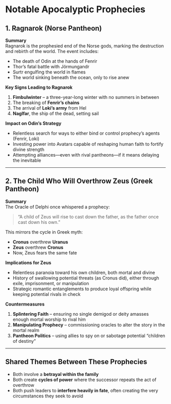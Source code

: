 # Notable Apocalyptic Prophecies

## 1. Ragnarok (Norse Pantheon)

**Summary**  
Ragnarok is the prophesied end of the Norse gods, marking the destruction and rebirth of the world. The event includes:
- The death of Odin at the hands of Fenrir
- Thor’s fatal battle with Jörmungandr
- Surtr engulfing the world in flames
- The world sinking beneath the ocean, only to rise anew

**Key Signs Leading to Ragnarok**
1. **Fimbulwinter** – a three-year-long winter with no summers in between
2. The breaking of **Fenrir’s chains**
3. The arrival of **Loki’s army** from Hel
4. **Naglfar**, the ship of the dead, setting sail

**Impact on Odin’s Strategy**
- Relentless search for ways to either bind or control prophecy’s agents (Fenrir, Loki)
- Investing power into Avatars capable of reshaping human faith to fortify divine strength
- Attempting alliances—even with rival pantheons—if it means delaying the inevitable

---

## 2. The Child Who Will Overthrow Zeus (Greek Pantheon)

**Summary**  
The Oracle of Delphi once whispered a prophecy:  
> “A child of Zeus will rise to cast down the father, as the father once cast down his own.”  

This mirrors the cycle in Greek myth:
- **Cronus** overthrew **Uranus**
- **Zeus** overthrew **Cronus**
- Now, Zeus fears the same fate

**Implications for Zeus**
- Relentless paranoia toward his own children, both mortal and divine
- History of swallowing potential threats (as Cronus did), either through exile, imprisonment, or manipulation
- Strategic romantic entanglements to produce loyal offspring while keeping potential rivals in check

**Countermeasures**
1. **Splintering Faith** – ensuring no single demigod or deity amasses enough mortal worship to rival him
2. **Manipulating Prophecy** – commissioning oracles to alter the story in the mortal realm
3. **Pantheon Politics** – using allies to spy on or sabotage potential “children of destiny”

---

## Shared Themes Between These Prophecies
- Both involve a **betrayal within the family**  
- Both create **cycles of power** where the successor repeats the act of overthrow  
- Both push leaders to **interfere heavily in fate**, often creating the very circumstances they seek to avoid
